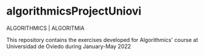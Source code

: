 # algorithmicsProjectUniovi

ALGORITHMICS | ALGORITMIA

This repository contains the exercises developed for Algorithmics' course at Universidad de Oviedo during January-May 2022
